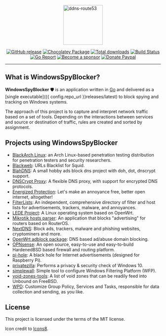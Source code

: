 <img src="assets/logo.png" alt="ddns-route53" width="128px" style="display: block; margin-left: auto; margin-right: auto"/>

<p align="center">
  <a href="https://github.com/crazy-max/WindowsSpyBlocker/releases/latest"><img src="https://img.shields.io/github/release/crazy-max/WindowsSpyBlocker.svg?style=flat-square" alt="GitHub release"></a>
  <a href="https://chocolatey.org/packages/windowsspyblocker"><img src="https://img.shields.io/chocolatey/v/windowsspyblocker?style=flat-square" alt="Chocolatey Package"></a>
  <a href="https://github.com/crazy-max/WindowsSpyBlocker/releases/latest"><img src="https://img.shields.io/github/downloads/crazy-max/WindowsSpyBlocker/total.svg?style=flat-square" alt="Total downloads"></a>
  <a href="https://github.com/crazy-max/WindowsSpyBlocker/actions?workflow=build"><img src="https://img.shields.io/github/actions/workflow/status/crazy-max/WindowsSpyBlocker/build.yml?branch=master&label=build&logo=github&style=flat-square" alt="Build Status"></a>
  <br /><a href="https://goreportcard.com/report/github.com/crazy-max/WindowsSpyBlocker"><img src="https://goreportcard.com/badge/github.com/crazy-max/WindowsSpyBlocker?style=flat-square" alt="Go Report"></a>
  <a href="https://github.com/sponsors/crazy-max"><img src="https://img.shields.io/badge/sponsor-crazy--max-181717.svg?logo=github&style=flat-square" alt="Become a sponsor"></a>
  <a href="https://www.paypal.me/crazyws"><img src="https://img.shields.io/badge/donate-paypal-00457c.svg?logo=paypal&style=flat-square" alt="Donate Paypal"></a>
</p>

---

## What is WindowsSpyBlocker?

**WindowsSpyBlocker** :shield: is an application written in [Go](https://golang.org/) and delivered as a
[single executable]({{ config.repo_url }}releases/latest) to block spying and tracking on Windows systems.

The approach of this project is to capture and interpret network traffic based on a set of tools. Depending on the
interactions between services and source or destination of traffic, rules are created and sorted by assignment.

## Projects using WindowsSpyBlocker

* [BlackArch Linux](https://www.blackarch.org/): an Arch Linux-based penetration testing distribution for penetration testers and security researchers.
* [Blackweb](https://github.com/maravento/blackweb): URLs Blacklist for Squid.
* [BlahDNS](https://blahdns.com/): A small hobby ads block dns project with doh, dot, dnscrypt support.
* [DNSCrypt Proxy](https://dnscrypt.info/): A flexible DNS proxy, with support for encrypted DNS protocols.
* [Energized Protection](https://energized.pro/): Let's make an annoyance free, better open internet, altogether!
* [FilterLists](https://filterlists.com/): An independent, comprehensive directory of filter and host lists for advertisements, trackers, malware, and annoyances.
* [LEDE Project](https://lede-project.org/): A Linux operating system based on OpenWrt.
* [Mikrotik hosts parser](https://github.com/tarampampam/mikrotik-hosts-parser): An application that blocks "advertising" for routers based on RouterOS.
* [NextDNS](https://github.com/nextdns): Block ads, trackers, malware and phishing websites, cryptominers and more.  
* [OpenWrt adblock package](https://github.com/openwrt/packages/tree/master/net/adblock/files): DNS based ad/abuse domain blocking.
* [OPNsense](https://opnsense.org): An open source, easy-to-use and easy-to-build HardenedBSD based firewall and routing platform.
* [pi-hole](https://pi-hole.net/): A black hole for Internet advertisements (designed for Raspberry Pi).
* [privatezilla](https://github.com/builtbybel/privatezilla): Performs a privacy & security check of Windows 10.
* [simplewall](https://github.com/henrypp/simplewall): Simple tool to configure Windows Filtering Platform (WFP).
* [void-zones-tools](https://github.com/cyclaero/void-zones-tools): A list of void zones that can be readily feed into Unbound on FreeBSD.
* [WPD](https://getwpd.com/): Customize Group Policy, Services and Tasks, responsible for data collection and sending, as you like.

## License

This project is licensed under the terms of the MIT license.

Icon credit to [Icons8](https://icons8.com/).
